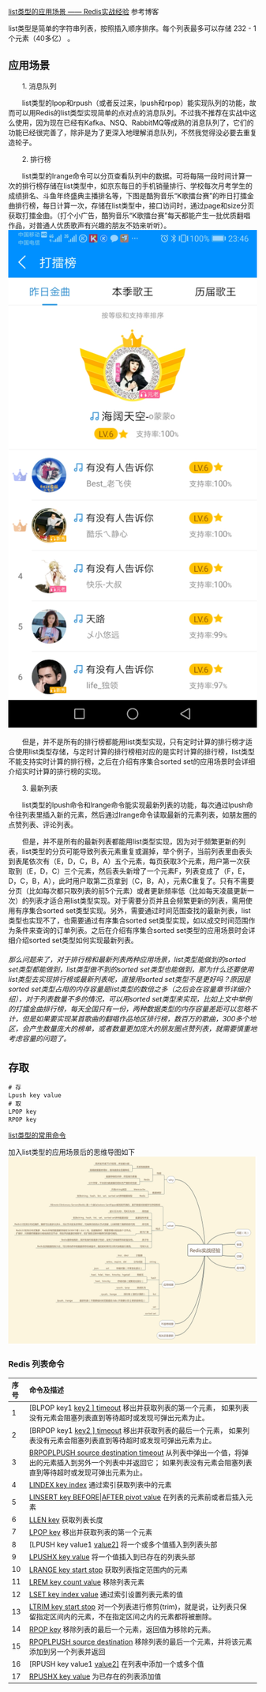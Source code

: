 [list类型的应用场景 —— Redis实战经验](https://www.cnblogs.com/pangzizhe/p/10674501.html) 参考博客


 list类型是简单的字符串列表，按照插入顺序排序。每个列表最多可以存储 232 - 1 个元素（40多亿） 。

## 应用场景

　　1. 消息队列

　　list类型的lpop和rpush（或者反过来，lpush和rpop）能实现队列的功能，故而可以用Redis的list类型实现简单的点对点的消息队列。不过我不推荐在实战中这么使用，因为现在已经有Kafka、NSQ、RabbitMQ等成熟的消息队列了，它们的功能已经很完善了，除非是为了更深入地理解消息队列，不然我觉得没必要去重复造轮子。

　　2. 排行榜

　　list类型的lrange命令可以分页查看队列中的数据。可将每隔一段时间计算一次的排行榜存储在list类型中，如京东每日的手机销量排行、学校每次月考学生的成绩排名、斗鱼年终盛典主播排名等，下图是酷狗音乐“K歌擂台赛”的昨日打擂金曲排行榜，每日计算一次，存储在list类型中，接口访问时，通过page和size分页获取打擂金曲。（打个小广告，酷狗音乐“K歌擂台赛”每天都能产生一批优质翻唱作品，对普通人优质歌声有兴趣的朋友不妨来听听）。　　![img](../img/42.jpg)　

　　但是，并不是所有的排行榜都能用list类型实现，只有定时计算的排行榜才适合使用list类型存储，与定时计算的排行榜相对应的是实时计算的排行榜，list类型不能支持实时计算的排行榜，之后在介绍有序集合sorted set的应用场景时会详细介绍实时计算的排行榜的实现。

　　3. 最新列表

　　list类型的lpush命令和lrange命令能实现最新列表的功能，每次通过lpush命令往列表里插入新的元素，然后通过lrange命令读取最新的元素列表，如朋友圈的点赞列表、评论列表。

　　但是，并不是所有的最新列表都能用list类型实现，因为对于频繁更新的列表，list类型的分页可能导致列表元素重复或漏掉，举个例子，当前列表里由表头到表尾依次有（E，D，C，B，A）五个元素，每页获取3个元素，用户第一次获取到（E，D，C）三个元素，然后表头新增了一个元素F，列表变成了（F，E，D，C，B，A），此时用户取第二页拿到（C，B，A），元素C重复了。只有不需要分页（比如每次都只取列表的前5个元素）或者更新频率低（比如每天凌晨更新一次）的列表才适合用list类型实现。对于需要分页并且会频繁更新的列表，需用使用有序集合sorted set类型实现。另外，需要通过时间范围查找的最新列表，list类型也实现不了，也需要通过有序集合sorted set类型实现，如以成交时间范围作为条件来查询的订单列表。之后在介绍有序集合sorted set类型的应用场景时会详细介绍sorted set类型如何实现最新列表。

###### 那么问题来了，对于排行榜和最新列表两种应用场景，list类型能做到的sorted set类型都能做到，list类型做不到的sorted set类型也能做到，那为什么还要使用list类型去实现排行榜或最新列表呢，直接用sorted set类型不是更好吗？原因是sorted set类型占用的内存容量是list类型的数倍之多（之后会在容量章节详细介绍），对于列表数量不多的情况，可以用sorted set类型来实现，比如上文中举例的打擂金曲排行榜，每天全国只有一份，两种数据类型的内存容量差距可以忽略不计，但是如果要实现某首歌曲的翻唱作品地区排行榜，数百万的歌曲，300多个地区，会产生数量庞大的榜单，或者数量更加庞大的朋友圈点赞列表，就需要慎重地考虑容量的问题了。

## 存取

```
# 存
Lpush key value
# 取
LPOP key
RPOP key
```

[list类型的常用命令](http://www.runoob.com/redis/redis-lists.html)

加入list类型的应用场景后的思维导图如下 ![img](../img/43.png) 

### Redis 列表命令　

| 序号 | 命令及描述                                                   |
| :--- | :----------------------------------------------------------- |
| 1    | [BLPOP key1 [key2 \] timeout](https://www.runoob.com/redis/lists-blpop.html) 移出并获取列表的第一个元素， 如果列表没有元素会阻塞列表直到等待超时或发现可弹出元素为止。 |
| 2    | [BRPOP key1 [key2 \] timeout](https://www.runoob.com/redis/lists-brpop.html) 移出并获取列表的最后一个元素， 如果列表没有元素会阻塞列表直到等待超时或发现可弹出元素为止。 |
| 3    | [BRPOPLPUSH source destination timeout](https://www.runoob.com/redis/lists-brpoplpush.html) 从列表中弹出一个值，将弹出的元素插入到另外一个列表中并返回它； 如果列表没有元素会阻塞列表直到等待超时或发现可弹出元素为止。 |
| 4    | [LINDEX key index](https://www.runoob.com/redis/lists-lindex.html) 通过索引获取列表中的元素 |
| 5    | [LINSERT key BEFORE\|AFTER pivot value](https://www.runoob.com/redis/lists-linsert.html) 在列表的元素前或者后插入元素 |
| 6    | [LLEN key](https://www.runoob.com/redis/lists-llen.html) 获取列表长度 |
| 7    | [LPOP key](https://www.runoob.com/redis/lists-lpop.html) 移出并获取列表的第一个元素 |
| 8    | [LPUSH key value1 [value2\]](https://www.runoob.com/redis/lists-lpush.html) 将一个或多个值插入到列表头部 |
| 9    | [LPUSHX key value](https://www.runoob.com/redis/lists-lpushx.html) 将一个值插入到已存在的列表头部 |
| 10   | [LRANGE key start stop](https://www.runoob.com/redis/lists-lrange.html) 获取列表指定范围内的元素 |
| 11   | [LREM key count value](https://www.runoob.com/redis/lists-lrem.html) 移除列表元素 |
| 12   | [LSET key index value](https://www.runoob.com/redis/lists-lset.html) 通过索引设置列表元素的值 |
| 13   | [LTRIM key start stop](https://www.runoob.com/redis/lists-ltrim.html) 对一个列表进行修剪(trim)，就是说，让列表只保留指定区间内的元素，不在指定区间之内的元素都将被删除。 |
| 14   | [RPOP key](https://www.runoob.com/redis/lists-rpop.html) 移除列表的最后一个元素，返回值为移除的元素。 |
| 15   | [RPOPLPUSH source destination](https://www.runoob.com/redis/lists-rpoplpush.html) 移除列表的最后一个元素，并将该元素添加到另一个列表并返回 |
| 16   | [RPUSH key value1 [value2\]](https://www.runoob.com/redis/lists-rpush.html) 在列表中添加一个或多个值 |
| 17   | [RPUSHX key value](https://www.runoob.com/redis/lists-rpushx.html) 为已存在的列表添加值 |